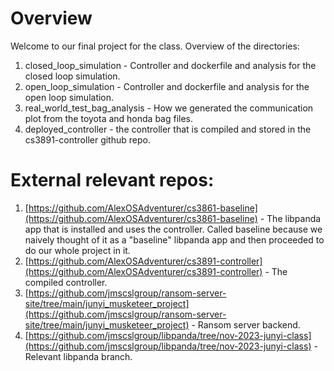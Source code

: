 # Overview
Welcome to our final project for the class. Overview of the directories:
1. closed_loop_simulation - Controller and dockerfile and analysis for the closed loop simulation.
2. open_loop_simulation - Controller and dockerfile and analysis for the open loop simulation.
3. real_world_test_bag_analysis - How we generated the communication plot from the toyota and honda bag files.
4. deployed_controller - the controller that is compiled and stored in the cs3891-controller github repo.

# External relevant repos:
1. [https://github.com/AlexOSAdventurer/cs3861-baseline](https://github.com/AlexOSAdventurer/cs3861-baseline) - The libpanda app that is installed and uses the controller. Called baseline because we naively thought of it as a "baseline" libpanda app and then proceeded to do our whole project in it.
2. [https://github.com/AlexOSAdventurer/cs3891-controller](https://github.com/AlexOSAdventurer/cs3891-controller) - The compiled controller.
3. [https://github.com/jmscslgroup/ransom-server-site/tree/main/junyi_musketeer_project](https://github.com/jmscslgroup/ransom-server-site/tree/main/junyi_musketeer_project) - Ransom server backend.
4. [https://github.com/jmscslgroup/libpanda/tree/nov-2023-junyi-class](https://github.com/jmscslgroup/libpanda/tree/nov-2023-junyi-class) - Relevant libpanda branch.